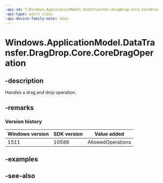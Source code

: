 ```yaml
---
-api-id: T:Windows.ApplicationModel.DataTransfer.DragDrop.Core.CoreDragOperation
-api-type: winrt class
-api-device-family-note: xbox
---
```


<!-- Class syntax.
public class CoreDragOperation : Windows.ApplicationModel.DataTransfer.DragDrop.Core.ICoreDragOperation, Windows.ApplicationModel.DataTransfer.DragDrop.Core.ICoreDragOperation2
-->

# Windows.ApplicationModel.DataTransfer.DragDrop.Core.CoreDragOperation

## -description
Handles a drag and drop operation.

## -remarks

### Version history

| Windows version | SDK version | Value added |
| -- | -- | -- |
| 1511 | 10586 | AllowedOperations |

## -examples

## -see-also
